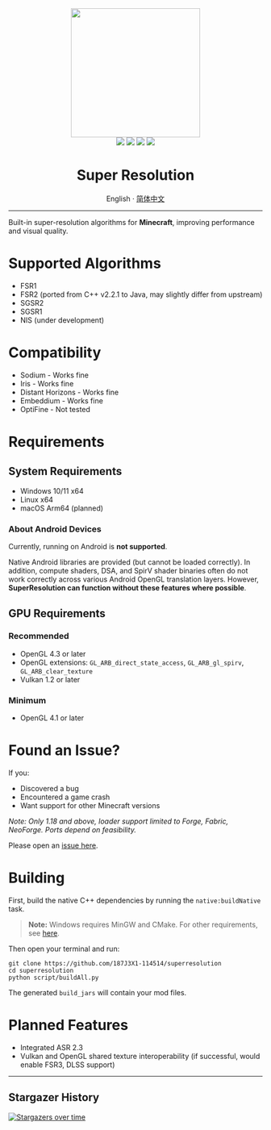 <div align="center"><img src="https://raw.githubusercontent.com/187J3X1-114514/superresolution/refs/heads/multi-version/common/src/main/resources/assets/super_resolution/logo.png" width="256"/></div>
<div align="center">
<img src="https://img.shields.io/github/forks/187J3X1-114514/superresolution"/>
<img src="https://img.shields.io/github/stars/187J3X1-114514/superresolution"/>
<img src="https://img.shields.io/github/license/187J3X1-114514/superresolution"/>
<img src="https://img.shields.io/github/issues/187J3X1-114514/superresolution"/>
</div>

<div align="center">
<h1>Super Resolution</h1>
<span>English</span> · <a href="README.md">简体中文</a>
</div>

---

Built-in super-resolution algorithms for **Minecraft**, improving performance and visual quality.

# Supported Algorithms

* FSR1
* FSR2 (ported from C++ v2.2.1 to Java, may slightly differ from upstream)
* SGSR2
* SGSR1
* NIS (under development)

# Compatibility

* Sodium - Works fine
* Iris - Works fine
* Distant Horizons - Works fine
* Embeddium - Works fine
* OptiFine - Not tested

# Requirements

## System Requirements

* Windows 10/11 x64
* Linux x64
* macOS Arm64 (planned)

### About Android Devices

Currently, running on Android is **not supported**.

Native Android libraries are provided (but cannot be loaded correctly).
In addition, compute shaders, DSA, and SpirV shader binaries often do not work correctly across various Android OpenGL
translation layers. However, **SuperResolution can function without these features where possible**.

## GPU Requirements

### Recommended

* OpenGL 4.3 or later
* OpenGL extensions: `GL_ARB_direct_state_access`, `GL_ARB_gl_spirv`, `GL_ARB_clear_texture`
* Vulkan 1.2 or later

### Minimum

* OpenGL 4.1 or later

# Found an Issue?

If you:

* Discovered a bug
* Encountered a game crash
* Want support for other Minecraft versions

*Note: Only 1.18 and above, loader support limited to Forge, Fabric, NeoForge. Ports depend on feasibility.*

Please open an [issue here](https://github.com/187J3X1-114514/superresolution/issues).

# Building

First, build the native C++ dependencies by running the `native:buildNative` task.

> **Note:** Windows requires MinGW and CMake. For other requirements, see [here](native/README.md).

Then open your terminal and run:

```shell
git clone https://github.com/187J3X1-114514/superresolution
cd superresolution
python script/buildAll.py
```

The generated `build_jars` will contain your mod files.

# Planned Features

* Integrated ASR 2.3
* Vulkan and OpenGL shared texture interoperability (if successful, would enable FSR3, DLSS support)

---

## Stargazer History

[![Stargazers over time](https://starchart.cc/187J3X1-114514/superresolution.svg?variant=adaptive)](https://starchart.cc/187J3X1-114514/superresolution)